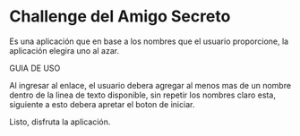 <h1>Challenge del Amigo Secreto</h1>


Es una aplicación que en base a los nombres que el usuario proporcione, la aplicación elegira uno al azar.


<p>GUIA DE USO</p>

Al ingresar al enlace, el usuario debera agregar al menos mas de un nombre dentro de la linea de texto disponible, sin repetir los nombres claro esta, siguiente a esto debera apretar el boton de iniciar.

Listo, disfruta la aplicación.

